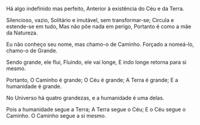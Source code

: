 Há algo indefinido mas perfeito,
Anterior à existência do Céu e da Terra.

Silencioso, vazio,
Solitário e imutável, sem transformar-se;
Circula e estende-se em tudo,
Mas não põe nada em perigo,
Portanto é como a mãe da Natureza.

Eu não conheço seu nome, mas chamo-o de Caminho.
Forçado a nomeá-lo, chamo-o de Grande.

Sendo grande, ele flui,
Fluindo, ele vai longe,
E indo longe retorna para si mesmo.

Portanto,
O Caminho é grande;
O Céu é grande;
A Terra é grande;
E a humanidade é grande.

No Universo há quatro grandezas, e a humanidade é uma delas.

Pois a humanidade segue a Terra;
A Terra segue o Céu;
E o Céu segue o Caminho.
O Caminho segue a si mesmo.